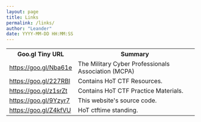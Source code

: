 ```yaml
---
layout: page
title: Links
permalink: /links/
author: "Leander"
date: YYYY-MM-DD HH:MM:SS
---
```

<table width="100%">
<tr>
      <th width="30%">Goo.gl Tiny URL</th>
      <th width="70%">Summary</th>
</tr>
<tr>
      <td><a href="https://goo.gl/Nba61e">https://goo.gl/Nba61e</a></td>
      <td>The Military Cyber Professionals Association (MCPA)</td>
</tr>
<tr>
      <td><a href="https://goo.gl/227RBl">https://goo.gl/227RBl</a></td>
      <td>Contains HoT CTF Resources.</td>
</tr>
<tr>
      <td><a href="https://goo.gl/z1srZt">https://goo.gl/z1srZt</a></td>
      <td>Contains HoT CTF Practice Materials.</td>
</tr>
<tr>
      <td><a href="https://goo.gl/9Yzyr7">https://goo.gl/9Yzyr7</a></td>
      <td>This website's source code.</td>
</tr>
<tr>
      <td><a href="https://goo.gl/Z4kfVU">https://goo.gl/Z4kfVU</a></td>
      <td>HoT ctftime standing.</td>
</tr>
</table>